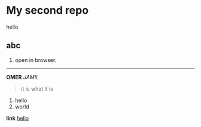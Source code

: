 # My second repo

hello

## abc

1. open in browser.

---

**OMER**
*JAMIL*
>it is what it is

1. hello
2. world

**link**
[hello](https://www.markdownguide.org/cheat-sheet/)